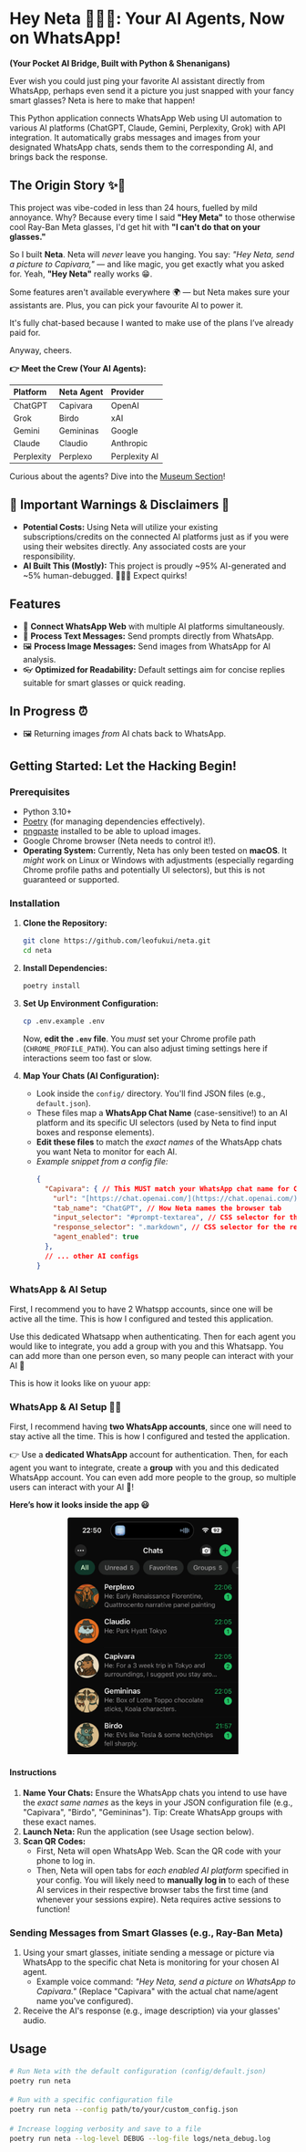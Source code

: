 # Hey Neta 👋🏴‍☠️: Your AI Agents, Now on WhatsApp!

**(Your Pocket AI Bridge, Built with Python & Shenanigans)**

Ever wish you could just ping your favorite AI assistant directly from WhatsApp, perhaps even send it a picture you just snapped with your fancy smart glasses?
Neta is here to make that happen!

This Python application connects WhatsApp Web using UI automation to various AI platforms (ChatGPT, Claude, Gemini, Perplexity, Grok) with API integration.
It automatically grabs messages and images from your designated WhatsApp chats, sends them to the corresponding AI, and brings back the response.


## The Origin Story ✨🔮

This project was vibe-coded in less than 24 hours, fuelled by mild annoyance.
Why? Because every time I said **"Hey Meta"** to those otherwise cool Ray-Ban Meta glasses, I'd get hit with **"I can't do that on your glasses."**

So I built **Neta**.
Neta will *never* leave you hanging.
You say: _"Hey Neta, send a picture to Capivara,"_ — and like magic, you get exactly what you asked for.
Yeah, **"Hey Neta"** really works 😁.

Some features aren't available everywhere 🌍 — but Neta makes sure your assistants are. Plus, you can pick your favourite AI to power it.

It's fully chat-based because I wanted to make use of the plans I’ve already paid for.

Anyway, cheers.


**👉 Meet the Crew (Your AI Agents):**

| Platform    | Neta Agent    | Provider    |
| :---------- | :------------ | :---------- |
| ChatGPT     | Capivara      | OpenAI      |
| Grok        | Birdo         | xAI         |
| Gemini      | Gemininas     | Google      |
| Claude      | Claudio       | Anthropic   |
| Perplexity  | Perplexo      | Perplexity AI|

Curious about the agents? Dive into the [Museum Section](./docs/museum/README.md)!

## 🚨 Important Warnings & Disclaimers 🚨

* **Potential Costs:** Using Neta will utilize your existing subscriptions/credits on the connected AI platforms just as if you were using their websites directly. Any associated costs are your responsibility.
* **AI Built This (Mostly):** This project is proudly ~95% AI-generated and ~5% human-debugged. 🤖👨‍💻 Expect quirks!

## Features

* 🔗 **Connect WhatsApp Web** with multiple AI platforms simultaneously.
* 💬 **Process Text Messages:** Send prompts directly from WhatsApp.
* 🖼️ **Process Image Messages:** Send images from WhatsApp for AI analysis.
* 👓 **Optimized for Readability:** Default settings aim for concise replies suitable for smart glasses or quick reading.

## In Progress ⏰

* 🖼️ Returning images *from* AI chats back to WhatsApp.

## Getting Started: Let the Hacking Begin!

### Prerequisites

* Python 3.10+
* [Poetry](https://python-poetry.org/) (for managing dependencies effectively).
* [pngpaste](https://formulae.brew.sh/formula/pngpaste) installed to be able to upload images.
* Google Chrome browser (Neta needs to control it!).
* **Operating System:** Currently, Neta has only been tested on **macOS**. It *might* work on Linux or Windows with adjustments (especially regarding Chrome profile paths and potentially UI selectors), but this is not guaranteed or supported.

### Installation

1.  **Clone the Repository:**
    ```bash
    git clone https://github.com/leofukui/neta.git
    cd neta
    ```

2.  **Install Dependencies:**
    ```bash
    poetry install
    ```

3.  **Set Up Environment Configuration:**
    ```bash
    cp .env.example .env
    ```
    Now, **edit the `.env` file**. You *must* set your Chrome profile path (`CHROME_PROFILE_PATH`). You can also adjust timing settings here if interactions seem too fast or slow.

4.  **Map Your Chats (AI Configuration):**
    * Look inside the `config/` directory. You'll find JSON files (e.g., `default.json`).
    * These files map a **WhatsApp Chat Name** (case-sensitive!) to an AI platform and its specific UI selectors (used by Neta to find input boxes and response elements).
    * **Edit these files** to match the *exact names* of the WhatsApp chats you want Neta to monitor for each AI.
    * *Example snippet from a config file:*
        ```json
        {
          "Capivara": { // This MUST match your WhatsApp chat name for ChatGPT
            "url": "[https://chat.openai.com/](https://chat.openai.com/)",
            "tab_name": "ChatGPT", // How Neta names the browser tab
            "input_selector": "#prompt-textarea", // CSS selector for the input field
            "response_selector": ".markdown", // CSS selector for the response area
            "agent_enabled": true
          },
          // ... other AI configs
        }
        ```

### WhatsApp & AI Setup

First, I recommend you to have 2 Whatspp accounts, since one will be active all the time. This is how I configured and tested this application.

Use this dedicated Whatsapp when authenticating. Then for each agent you would like to integrate, you add a group with you and this Whatsapp. You can add more than one person even, so many people can interact with your AI :robot:

This is how it looks like on yuour app:

### WhatsApp & AI Setup 📱🤖

First, I recommend having **two WhatsApp accounts**, since one will need to stay active all the time.
This is how I configured and tested the application.

👉 Use a **dedicated WhatsApp** account for authentication. Then, for each agent you want to integrate, create a **group** with you and this dedicated WhatsApp account.
You can even add more people to the group, so multiple users can interact with your AI 🤖!

**Here’s how it looks inside the app 😃**

<p align="center">
  <img src="./docs/whatsapp.webp" alt="All Agents" width="300"/>
</p>

#### Instructions

1.  **Name Your Chats:** Ensure the WhatsApp chats you intend to use have the *exact same names* as the keys in your JSON configuration file (e.g., "Capivara", "Birdo", "Gemininas"). Tip: Create WhatsApp groups with these exact names.
2.  **Launch Neta:** Run the application (see Usage section below).
3.  **Scan QR Codes:**
    * First, Neta will open WhatsApp Web. Scan the QR code with your phone to log in.
    * Then, Neta will open tabs for *each enabled AI platform* specified in your config. You will likely need to **manually log in** to each of these AI services in their respective browser tabs the first time (and whenever your sessions expire). Neta requires active sessions to function!

### Sending Messages from Smart Glasses (e.g., Ray-Ban Meta)

1.  Using your smart glasses, initiate sending a message or picture via WhatsApp to the specific chat Neta is monitoring for your chosen AI agent.
    * Example voice command: *"Hey Neta, send a picture on WhatsApp to Capivara."* (Replace "Capivara" with the actual chat name/agent name you've configured).
2.  Receive the AI's response (e.g., image description) via your glasses' audio.

## Usage

```bash
# Run Neta with the default configuration (config/default.json)
poetry run neta

# Run with a specific configuration file
poetry run neta --config path/to/your/custom_config.json

# Increase logging verbosity and save to a file
poetry run neta --log-level DEBUG --log-file logs/neta_debug.log

